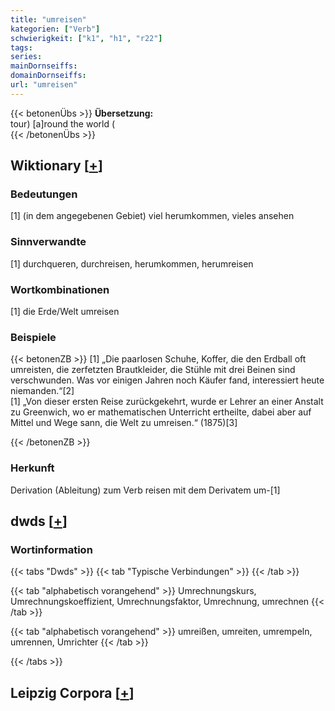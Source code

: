 ```yaml
---
title: "umreisen"
kategorien: ["Verb"]
schwierigkeit: ["k1", "h1", "r22"]
tags:
series:
mainDornseiffs:
domainDornseiffs:
url: "umreisen"
---
```


{{< betonenÜbs >}}
**Übersetzung:**  
tour) [a]round  the world (  
{{< /betonenÜbs >}}

## Wiktionary [[+](https://de.wiktionary.org/wiki/umreisen)]

### Bedeutungen
[1] (in dem angegebenen Gebiet) viel herumkommen, vieles ansehen  

### Sinnverwandte
[1] durchqueren, durchreisen, herumkommen, herumreisen  

### Wortkombinationen
[1] die Erde/Welt umreisen  

### Beispiele
{{< betonenZB >}}
[1] „Die paarlosen Schuhe, Koffer, die den Erdball oft umreisten, die zerfetzten Brautkleider, die Stühle mit drei Beinen sind verschwunden. Was vor einigen Jahren noch Käufer fand, interessiert heute niemanden.“[2]  
[1] „Von dieser ersten Reise zurückgekehrt, wurde er Lehrer an einer Anstalt zu Greenwich, wo er mathematischen Unterricht ertheilte, dabei aber auf Mittel und Wege sann, die Welt zu umreisen.“ (1875)[3]  

{{< /betonenZB >}}
### Herkunft
Derivation (Ableitung) zum Verb reisen mit dem Derivatem um-[1]  



## dwds [[+](https://www.dwds.de/wb/umreisen)]

### Wortinformation
{{< tabs "Dwds" >}}
{{< tab "Typische Verbindungen" >}}
{{< /tab >}}

{{< tab "alphabetisch vorangehend" >}}
Umrechnungskurs, Umrechnungskoeffizient, Umrechnungsfaktor, Umrechnung, umrechnen
{{< /tab >}}

{{< tab "alphabetisch vorangehend" >}}
umreißen, umreiten, umrempeln, umrennen, Umrichter
{{< /tab >}}

{{< /tabs >}}

## Leipzig Corpora [[+](https://corpora.uni-leipzig.de/en/res?word=umreisen&corpusId=deu_newscrawl-public_2018)]

